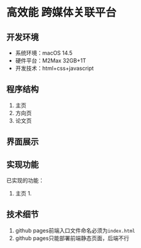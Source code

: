 # 高效能 跨媒体关联平台

## 开发环境

- 系统环境：macOS 14.5
- 硬件平台：M2Max 32GB+1T
- 开发技术：html+css+javascript

## 程序结构

1. 主页
2. 方向页
3. 论文页

## 界面展示


## 实现功能

已实现的功能：
1. 主页
   1. 


## 技术细节

1. github pages前端入口文件命名必须为`index.html`
2. github pages只能部署前端静态页面，后端不行